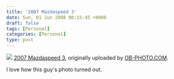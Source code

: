 ```yaml
---
title: '2007 Mazdaspeed 3'
date: Sun, 01 Jun 2008 00:15:45 +0000
draft: false
tags: [Personal]
categories: [Personal]
type: post
---
```


[![](http://farm3.static.flickr.com/2279/2436071908_5bffcdd34c.jpg)](http://www.flickr.com/photos/25872532@N07/2436071908/ "photo sharing")
[2007 Mazdaspeed 3](http://www.flickr.com/photos/25872532@N07/2436071908/), originally uploaded by [OB-PHOTO.COM](http://www.flickr.com/people/25872532@N07/).

I love how this guy's photo turned out.